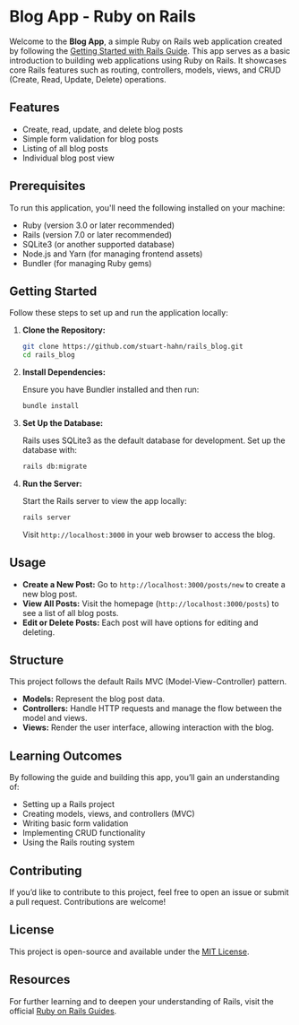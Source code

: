 # Blog App - Ruby on Rails

Welcome to the **Blog App**, a simple Ruby on Rails web application created by following the [Getting Started with Rails Guide](https://guides.rubyonrails.org/getting_started.html). This app serves as a basic introduction to building web applications using Ruby on Rails. It showcases core Rails features such as routing, controllers, models, views, and CRUD (Create, Read, Update, Delete) operations.

## Features

- Create, read, update, and delete blog posts
- Simple form validation for blog posts
- Listing of all blog posts
- Individual blog post view

## Prerequisites

To run this application, you'll need the following installed on your machine:

- Ruby (version 3.0 or later recommended)
- Rails (version 7.0 or later recommended)
- SQLite3 (or another supported database)
- Node.js and Yarn (for managing frontend assets)
- Bundler (for managing Ruby gems)

## Getting Started

Follow these steps to set up and run the application locally:

1. **Clone the Repository:**

   ```bash
   git clone https://github.com/stuart-hahn/rails_blog.git
   cd rails_blog
   ```

2. **Install Dependencies:**

   Ensure you have Bundler installed and then run:

   ```bash
   bundle install
   ```

3. **Set Up the Database:**

   Rails uses SQLite3 as the default database for development. Set up the database with:

   ```bash
   rails db:migrate
   ```

4. **Run the Server:**

   Start the Rails server to view the app locally:

   ```bash
   rails server
   ```

   Visit `http://localhost:3000` in your web browser to access the blog.

## Usage

- **Create a New Post:** Go to `http://localhost:3000/posts/new` to create a new blog post.
- **View All Posts:** Visit the homepage (`http://localhost:3000/posts`) to see a list of all blog posts.
- **Edit or Delete Posts:** Each post will have options for editing and deleting.

## Structure

This project follows the default Rails MVC (Model-View-Controller) pattern.

- **Models:** Represent the blog post data.
- **Controllers:** Handle HTTP requests and manage the flow between the model and views.
- **Views:** Render the user interface, allowing interaction with the blog.

## Learning Outcomes

By following the guide and building this app, you’ll gain an understanding of:

- Setting up a Rails project
- Creating models, views, and controllers (MVC)
- Writing basic form validation
- Implementing CRUD functionality
- Using the Rails routing system

## Contributing

If you’d like to contribute to this project, feel free to open an issue or submit a pull request. Contributions are welcome!

## License

This project is open-source and available under the [MIT License](LICENSE).

## Resources

For further learning and to deepen your understanding of Rails, visit the official [Ruby on Rails Guides](https://guides.rubyonrails.org/).
